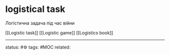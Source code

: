 # logistical task


Логістична задача під час війни


[[Logistic task]]
[[Logistic game]]
[[Logistics book]]


---
status: #⚙️ 
tags: #MOC
related: 

